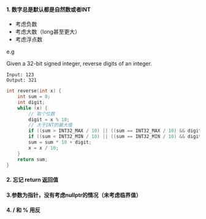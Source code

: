 #### 1. 数字总是默认都是自然数或者INT

* 考虑负数
* 考虑大数（long甚至更大）
* 考虑浮点数

e.g

Given a 32-bit signed integer, reverse digits of an integer.

```
Input: 123
Output: 321
```

```c++
int reverse(int x) {
    int sum = 0;
    int digit;
    while (x) {
        // 取个位数
        digit = x % 10;
        // 大于INT的最大值
        if ((sum > INT32_MAX / 10) || ((sum == INT32_MAX / 10) && digit > 7))return 0;
        if ((sum < INT32_MIN / 10) || ((sum == INT32_MIN / 10) && digit < -8))return 0;
        sum = sum * 10 + digit;
        x = x / 10;
    }
    return sum;
}
```



#### 2. 忘记 return 返回值



#### 3.参数为指针，没有考虑nullptr的情况（未考虑临界值）



#### 4. / 和 % 用反

